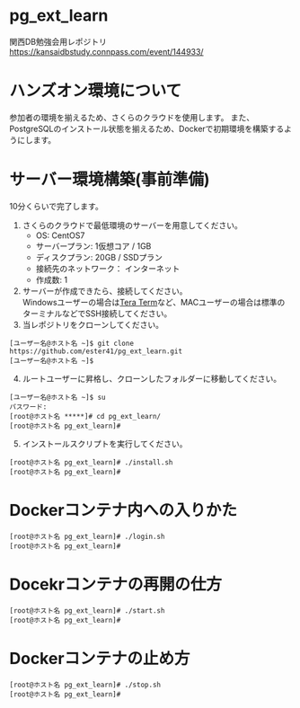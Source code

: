 # pg_ext_learn
関西DB勉強会用レポジトリ  
https://kansaidbstudy.connpass.com/event/144933/

# ハンズオン環境について
参加者の環境を揃えるため、さくらのクラウドを使用します。
また、PostgreSQLのインストール状態を揃えるため、Dockerで初期環境を構築するようにします。

# サーバー環境構築(事前準備)
10分くらいで完了します。

1. さくらのクラウドで最低環境のサーバーを用意してください。  
    - OS: CentOS7
    - サーバープラン: 1仮想コア / 1GB
    - ディスクプラン: 20GB / SSDプラン
    - 接続先のネットワーク： インターネット
    - 作成数: 1
2. サーバーが作成できたら、接続してください。  
Windowsユーザーの場合は[Tera Term](https://ja.osdn.net/projects/ttssh2/)など、MACユーザーの場合は標準のターミナルなどでSSH接続してください。
3. 当レポジトリをクローンしてください。
```terminal
[ユーザー名@ホスト名 ~]$ git clone https://github.com/ester41/pg_ext_learn.git
[ユーザー名@ホスト名 ~]$ 
```
4. ルートユーザーに昇格し、クローンしたフォルダーに移動してください。
```terminal
[ユーザー名@ホスト名 ~]$ su
パスワード:
[root@ホスト名 *****]# cd pg_ext_learn/
[root@ホスト名 pg_ext_learn]# 
```
5. インストールスクリプトを実行してください。
```terminal
[root@ホスト名 pg_ext_learn]# ./install.sh
[root@ホスト名 pg_ext_learn]# 
```

# Dockerコンテナ内への入りかた
```terminal
[root@ホスト名 pg_ext_learn]# ./login.sh
[root@ホスト名 pg_ext_learn]# 
```

# Docekrコンテナの再開の仕方
```terminal
[root@ホスト名 pg_ext_learn]# ./start.sh
[root@ホスト名 pg_ext_learn]# 
```

# Dockerコンテナの止め方
```terminal
[root@ホスト名 pg_ext_learn]# ./stop.sh
[root@ホスト名 pg_ext_learn]# 
```
